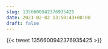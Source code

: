 ```yaml
---
slug: 1356600942376935425
date: 2021-02-02 13:50:43+00:00
draft: false
---
```


{{< tweet 1356600942376935425 >}}
